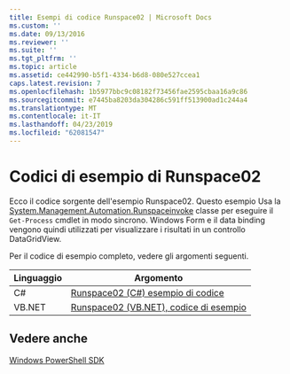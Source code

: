 ```yaml
---
title: Esempi di codice Runspace02 | Microsoft Docs
ms.custom: ''
ms.date: 09/13/2016
ms.reviewer: ''
ms.suite: ''
ms.tgt_pltfrm: ''
ms.topic: article
ms.assetid: ce442990-b5f1-4334-b6d8-080e527ccea1
caps.latest.revision: 7
ms.openlocfilehash: 1b5977bbc9c08182f73456fae2595cbaa16a9c86
ms.sourcegitcommit: e7445ba8203da304286c591ff513900ad1c244a4
ms.translationtype: MT
ms.contentlocale: it-IT
ms.lasthandoff: 04/23/2019
ms.locfileid: "62081547"
---
```

# <a name="runspace02-code-samples"></a>Codici di esempio di Runspace02

Ecco il codice sorgente dell'esempio Runspace02. Questo esempio Usa la [System.Management.Automation.Runspaceinvoke](/dotnet/api/System.Management.Automation.RunspaceInvoke) classe per eseguire il `Get-Process` cmdlet in modo sincrono. Windows Form e il data binding vengono quindi utilizzati per visualizzare i risultati in un controllo DataGridView.

Per il codice di esempio completo, vedere gli argomenti seguenti.

|Linguaggio|Argomento|
|--------------|-----------|
|C#|[Runspace02 (C#) esempio di codice](./runspace02-csharp-code-sample.md)|
|VB.NET|[Runspace02 (VB.NET), codice di esempio](./runspace02-vb-net-code-sample.md)|

## <a name="see-also"></a>Vedere anche

[Windows PowerShell SDK](../windows-powershell-reference.md)